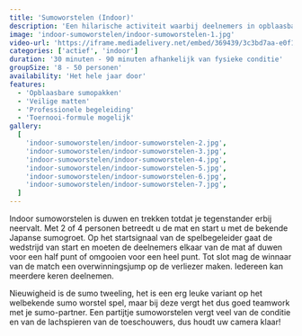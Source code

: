 ```yaml
---
title: 'Sumoworstelen (Indoor)'
description: 'Een hilarische activiteit waarbij deelnemers in opblaasbare sumopakken tegen elkaar strijden.'
image: 'indoor-sumoworstelen/indoor-sumoworstelen-1.jpg'
video-url: 'https://iframe.mediadelivery.net/embed/369439/3c3bd7aa-e0f1-4bbf-a9b9-992b8b2afc01'
categories: ['actief', 'indoor']
duration: '30 minuten - 90 minuten afhankelijk van fysieke conditie'
groupSize: '8 - 50 personen'
availability: 'Het hele jaar door'
features:
  - 'Opblaasbare sumopakken'
  - 'Veilige matten'
  - 'Professionele begeleiding'
  - 'Toernooi-formule mogelijk'
gallery:
  [
    'indoor-sumoworstelen/indoor-sumoworstelen-2.jpg',
    'indoor-sumoworstelen/indoor-sumoworstelen-3.jpg',
    'indoor-sumoworstelen/indoor-sumoworstelen-4.jpg',
    'indoor-sumoworstelen/indoor-sumoworstelen-5.jpg',
    'indoor-sumoworstelen/indoor-sumoworstelen-6.jpg',
    'indoor-sumoworstelen/indoor-sumoworstelen-7.jpg',
  ]
---
```


Indoor sumoworstelen is duwen en trekken totdat je tegenstander erbij neervalt. Met 2 of 4 personen betreedt u de mat en start u met de bekende Japanse sumogroet. Op het startsignaal van de spelbegeleider gaat de wedstrijd van start en moeten de deelnemers elkaar van de mat af duwen voor een half punt of omgooien voor een heel punt. Tot slot mag de winnaar van de match een overwinningsjump op de verliezer maken. Iedereen kan meerdere keren deelnemen.

Nieuwigheid is de sumo tweeling, het is een erg leuke variant op het welbekende sumo worstel spel, maar bij deze vergt het dus goed teamwork met je sumo-partner.
Een partijtje sumoworstelen vergt veel van de conditie en van de lachspieren van de toeschouwers, dus houdt uw camera klaar!
